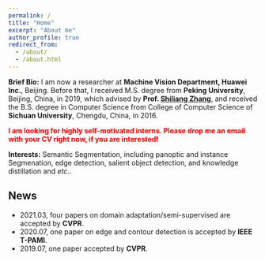 ```yaml
---
permalink: /
title: "Home"
excerpt: "About me"
author_profile: true
redirect_from: 
  - /about/
  - /about.html
---
```


**Brief Bio:** I am now a researcher at **Machine Vision Department, Huawei Inc.**, Beijing. Before that, I received M.S. degree from **Peking University**, Beijing, China, in 2019, which advised by **Prof. [Shiliang Zhang](http://www.pkuvmc.com/)**, and received the B.S. degree in Computer Science from College of Computer Science of **Sichuan University**, Chengdu, China, in 2016.

<p style="color:red;font-weight:bold;">I am looking for highly self-motivated interns. Please drop me an email with your CV right now, if you are interested!</p>

**Interests:** Semantic Segmentation, including panoptic and instance Segmenation, edge detection, salient object detection, and knowledge distillation and *etc.*.


## News

- 2021.03, four papers on domain adaptation/semi-supervised are accepted by **CVPR**.
- 2020.07, one paper on edge and contour detection is accepted by **IEEE T-PAMI**.
- 2019.07, one paper accepted by **CVPR**.